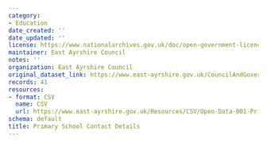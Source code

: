 ```yaml
---
category:
- Education
date_created: ''
date_updated: ''
license: https://www.nationalarchives.gov.uk/doc/open-government-licence/version/3/
maintainer: East Ayrshire Council
notes: ''
organization: East Ayrshire Council
original_dataset_link: https://www.east-ayrshire.gov.uk/CouncilAndGovernment/About-the-Council/Information-and-statistics/Open-Data.aspx
records: 41
resources:
- format: CSV
  name: CSV
  url: https://www.east-ayrshire.gov.uk/Resources/CSV/Open-Data-001-Primary-School-Contacts.csv
schema: default
title: Primary School Contact Details
---
```

